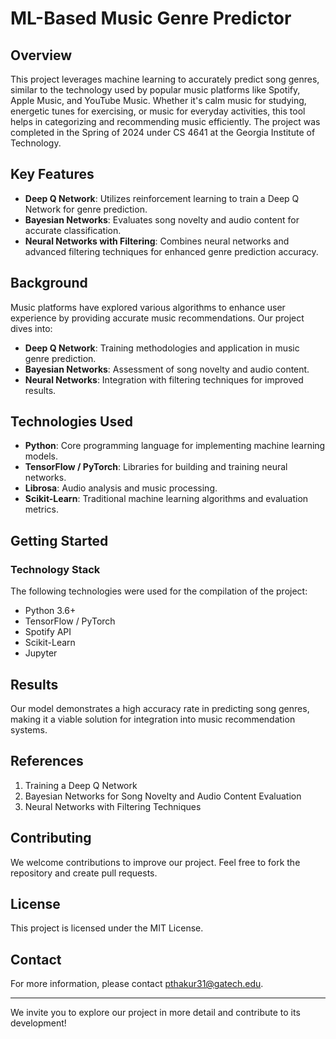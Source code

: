 # ML-Based Music Genre Predictor

## Overview

This project leverages machine learning to accurately predict song genres, similar to the technology used by popular music platforms like Spotify, Apple Music, and YouTube Music. Whether it's calm music for studying, energetic tunes for exercising, or music for everyday activities, this tool helps in categorizing and recommending music efficiently. The project was completed in the Spring of 2024 under CS 4641 at the Georgia Institute of Technology.

## Key Features

- **Deep Q Network**: Utilizes reinforcement learning to train a Deep Q Network for genre prediction.
- **Bayesian Networks**: Evaluates song novelty and audio content for accurate classification.
- **Neural Networks with Filtering**: Combines neural networks and advanced filtering techniques for enhanced genre prediction accuracy.

## Background

Music platforms have explored various algorithms to enhance user experience by providing accurate music recommendations. Our project dives into:

- **Deep Q Network**: Training methodologies and application in music genre prediction.
- **Bayesian Networks**: Assessment of song novelty and audio content.
- **Neural Networks**: Integration with filtering techniques for improved results.

## Technologies Used

- **Python**: Core programming language for implementing machine learning models.
- **TensorFlow / PyTorch**: Libraries for building and training neural networks.
- **Librosa**: Audio analysis and music processing.
- **Scikit-Learn**: Traditional machine learning algorithms and evaluation metrics.

## Getting Started

### Technology Stack

The following technologies were used for the compilation of the project:

- Python 3.6+
- TensorFlow / PyTorch
- Spotify API
- Scikit-Learn
- Jupyter

## Results

Our model demonstrates a high accuracy rate in predicting song genres, making it a viable solution for integration into music recommendation systems.

## References

1. Training a Deep Q Network
2. Bayesian Networks for Song Novelty and Audio Content Evaluation
3. Neural Networks with Filtering Techniques

## Contributing

We welcome contributions to improve our project. Feel free to fork the repository and create pull requests.

## License

This project is licensed under the MIT License.

## Contact

For more information, please contact [pthakur31@gatech.edu](mailto:pthakur31@gatech.edu). 

---

We invite you to explore our project in more detail and contribute to its development!

